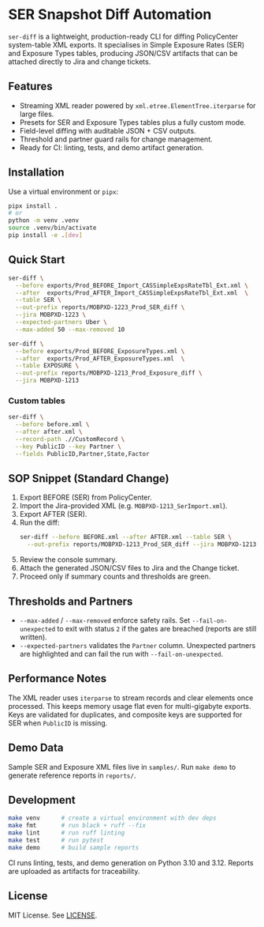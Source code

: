 # SER Snapshot Diff Automation

`ser-diff` is a lightweight, production-ready CLI for diffing PolicyCenter system-table XML exports. It specialises in Simple Exposure Rates (SER) and Exposure Types tables, producing JSON/CSV artifacts that can be attached directly to Jira and change tickets.

## Features

- Streaming XML reader powered by `xml.etree.ElementTree.iterparse` for large files.
- Presets for SER and Exposure Types tables plus a fully custom mode.
- Field-level diffing with auditable JSON + CSV outputs.
- Threshold and partner guard rails for change management.
- Ready for CI: linting, tests, and demo artifact generation.

## Installation

Use a virtual environment or `pipx`:

```bash
pipx install .
# or
python -m venv .venv
source .venv/bin/activate
pip install -e .[dev]
```

## Quick Start

```bash
ser-diff \
  --before exports/Prod_BEFORE_Import_CASSimpleExpsRateTbl_Ext.xml \
  --after  exports/Prod_AFTER_Import_CASSimpleExpsRateTbl_Ext.xml  \
  --table SER \
  --out-prefix reports/MOBPXD-1223_Prod_SER_diff \
  --jira MOBPXD-1223 \
  --expected-partners Uber \
  --max-added 50 --max-removed 10

ser-diff \
  --before exports/Prod_BEFORE_ExposureTypes.xml \
  --after  exports/Prod_AFTER_ExposureTypes.xml  \
  --table EXPOSURE \
  --out-prefix reports/MOBPXD-1213_Prod_Exposure_diff \
  --jira MOBPXD-1213
```

### Custom tables

```bash
ser-diff \
  --before before.xml \
  --after after.xml \
  --record-path .//CustomRecord \
  --key PublicID --key Partner \
  --fields PublicID,Partner,State,Factor
```

## SOP Snippet (Standard Change)

1. Export BEFORE (SER) from PolicyCenter.
2. Import the Jira-provided XML (e.g. `MOBPXD-1213_SerImport.xml`).
3. Export AFTER (SER).
4. Run the diff:
   ```bash
   ser-diff --before BEFORE.xml --after AFTER.xml --table SER \
     --out-prefix reports/MOBPXD-1213_Prod_SER_diff --jira MOBPXD-1213
   ```
5. Review the console summary.
6. Attach the generated JSON/CSV files to Jira and the Change ticket.
7. Proceed only if summary counts and thresholds are green.

## Thresholds and Partners

- `--max-added` / `--max-removed` enforce safety rails. Set `--fail-on-unexpected` to exit with status `2` if the gates are breached (reports are still written).
- `--expected-partners` validates the `Partner` column. Unexpected partners are highlighted and can fail the run with `--fail-on-unexpected`.

## Performance Notes

The XML reader uses `iterparse` to stream records and clear elements once processed. This keeps memory usage flat even for multi-gigabyte exports. Keys are validated for duplicates, and composite keys are supported for SER when `PublicID` is missing.

## Demo Data

Sample SER and Exposure XML files live in `samples/`. Run `make demo` to generate reference reports in `reports/`.

## Development

```bash
make venv      # create a virtual environment with dev deps
make fmt       # run black + ruff --fix
make lint      # run ruff linting
make test      # run pytest
make demo      # build sample reports
```

CI runs linting, tests, and demo generation on Python 3.10 and 3.12. Reports are uploaded as artifacts for traceability.

## License

MIT License. See [LICENSE](LICENSE).
